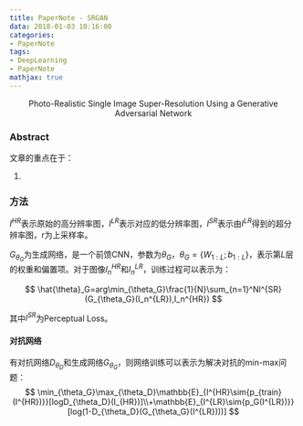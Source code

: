 ```yaml
---
title: PaperNote - SRGAN
data: 2018-01-03 10:16:00
categories:
- PaperNote
tags:
- DeepLearning
- PaperNote
mathjax: true
---
```




<center>Photo-Realistic Single Image Super-Resolution Using a Generative Adversarial Network</center>



<!-- more -->



### Abstract

文章的重点在于：

1. ​

### 方法

$I^{HR}$表示原始的高分辨率图，$I^{LR}$表示对应的低分辨率图，$I^{SR}$表示由$I^{LR}$得到的超分辨率图，r为上采样率。

$G_{\theta_{G}}$为生成网络，是一个前馈CNN，参数为$\theta_{G}$，$\theta_G=\{W_{1:L};b_{1:L}\}$，表示第$L$层的权重和偏置项。对于图像$I_n^{HR}$和$I_n^{LR}$，训练过程可以表示为：

$$
\hat{\theta}_G=arg\min_{\theta_G}\frac{1}{N}\sum_{n=1}^Nl^{SR}(G_{\theta_G}(I_n^{LR}),I_n^{HR})
$$

其中$l^{SR}$为Perceptual Loss。

#### 对抗网络

有对抗网络$D_{\theta_D}$和生成网络$G_{\theta_{G}}$，则网络训练可以表示为解决对抗的min-max问题：
$$
\min_{\theta_G}\max_{\theta_D}\mathbb{E}_{I^{HR}\sim{p_{train}(I^{HR})}}[logD_{\theta_D}(I_{HR})]\\+\mathbb{E}_{I^{LR}\sim{p_G(I^{LR})}}[log(1-D_{\theta_D}(G_{\theta_G}(I^{LR})))]
$$

